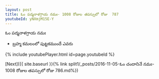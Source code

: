 ```yaml
---
layout: post
title: ఓం పద్మనాళగ్రాయ నమః- 1008 రోజుల తపస్సులో రోజు  787
youtubeId: yNXmjM15E-Y
---
```

 
 
 ఓం పద్మనాళగ్రాయ నమః  
 
 -  బ్రహ్మ కమలంలో పుట్టకముందే ఎవరు 
 
  
 
  
 
 
 
 
 
 


{% include youtubePlayer.html id=page.youtubeId %}
 
[Next]({{ site.baseurl }}{% link  split1/_posts/2016-11-05-ఓం చందానినే నమః- 1008 రోజుల తపస్సులో రోజు  786.md%})
 
